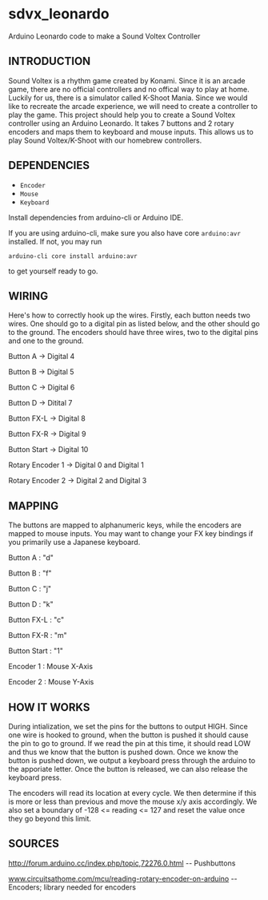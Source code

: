 # sdvx_leonardo

Arduino Leonardo code to make a Sound Voltex Controller

## INTRODUCTION

Sound Voltex is a rhythm game created by Konami. Since it is an arcade game,
there are no official controllers and no offical way to play at home. Luckily
for us, there is a simulator called K-Shoot Mania. Since we would like to
recreate the arcade experience, we will need to create a controller to play the
game. This project should help you to create a Sound Voltex controller using an
Arduino Leonardo. It takes 7 buttons and 2 rotary encoders and maps them to
keyboard and mouse inputs. This allows us to play Sound Voltex/K-Shoot with our
homebrew controllers.

## DEPENDENCIES

- `Encoder`
- `Mouse`
- `Keyboard`

Install dependencies from arduino-cli or Arduino IDE.

If you are using arduino-cli, make sure you also have core `arduino:avr`
installed. If not, you may run

`arduino-cli core install arduino:avr`

to get yourself ready to go.


## WIRING

Here's how to correctly hook up the wires. Firstly, each button needs two
wires. One should go to a digital pin as listed below, and the other should go
to the ground. The encoders should have three wires, two to the digital pins
and one to the ground.

Button A -> Digital 4

Button B -> Digital 5

Button C -> Digital 6

Button D -> Ditital 7

Button FX-L -> Digital 8

Button FX-R -> Digital 9

Button Start -> Digital 10

Rotary Encoder 1 -> Digital 0 and Digital 1

Rotary Encoder 2 -> Digital 2 and Digital 3

## MAPPING

The buttons are mapped to alphanumeric keys, while the encoders are mapped to
mouse inputs. You may want to change your FX key bindings if you primarily use
a Japanese keyboard.

Button A : "d"

Button B : "f"

Button C : "j"

Button D : "k"

Button FX-L : "c"

Button FX-R : "m"

Button Start : "1"

Encoder 1 : Mouse X-Axis

Encoder 2 : Mouse Y-Axis

## HOW IT WORKS

During intialization, we set the pins for the buttons to output HIGH. Since one
wire is hooked to ground, when the button is pushed it should cause the pin to
go to ground. If we read the pin at this time, it should read LOW and thus we
know that the button is pushed down. Once we know the button is pushed down, we
output a keyboard press through the arduino to the apporiate letter. Once the
button is released, we can also release the keyboard press.

The encoders will read its location at every cycle. We then determine if this
is more or less than previous and move the mouse x/y axis accordingly. We also
set a boundary of -128 <= reading <= 127 and reset the value once they go
beyond this limit.

## SOURCES

http://forum.arduino.cc/index.php/topic,72276.0.html -- Pushbuttons

www.circuitsathome.com/mcu/reading-rotary-encoder-on-arduino -- Encoders;
library needed for encoders

